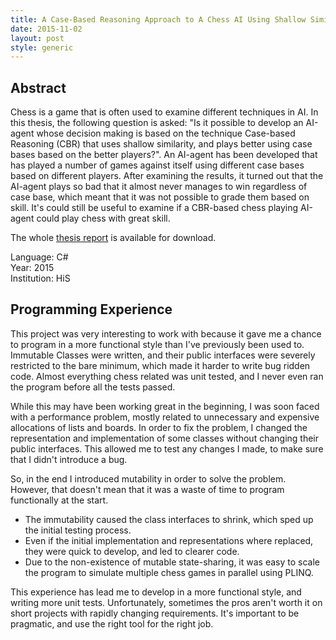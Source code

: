 ```yaml
---
title: A Case-Based Reasoning Approach to A Chess AI Using Shallow Similarity
date: 2015-11-02
layout: post
style: generic
---
```



## Abstract

Chess is a game that is often used to examine different techniques in AI.
In this thesis, the following question is asked:
"Is it possible to develop an AI-agent whose decision making is based on the technique Case-based Reasoning (CBR) that uses shallow similarity, and plays better using case bases based on the better players?".
An AI-agent has been developed that has played a number of games against itself using different case bases based on different players.
After examining the results, it turned out that the AI-agent plays so bad that it almost never manages to win regardless of case base, 
which meant that it was not possible to grade them based on skill.
It's could still be useful to examine if a CBR-based chess playing AI-agent could play chess with great skill.

The whole <a href="http://urn.kb.se/resolve?urn=urn:nbn:se:his:diva-11049">thesis report</a> is available for download.

<div class="project-summary">
    <div class="project-summary-language">Language: C#</div>
    <div class="project-summary-period">Year: 2015</div>
    <div class="project-summary-group">Institution: HiS</div>
</div>

## Programming Experience

This project was very interesting to work with because it gave me a chance to program in a more functional style than I've previously been used to.
Immutable Classes were written, and their public interfaces were severely restricted to the bare minimum, which made it harder to write bug ridden code.
Almost everything chess related was unit tested, and I never even ran the program before all the tests passed.

While this may have been working great in the beginning, I was soon faced with a performance problem, mostly related to unnecessary and expensive allocations of lists and boards.
In order to fix the problem, I changed the representation and implementation of some classes without changing their public interfaces.
This allowed me to test any changes I made, to make sure that I didn't introduce a bug.

So, in the end I introduced mutability in order to solve the problem.
However, that doesn't mean that it was a waste of time to program functionally at the start.

* The immutability caused the class interfaces to shrink, which sped up the initial testing process.
* Even if the initial implementation and representations where replaced, they were quick to develop, and led to clearer code.
* Due to the non-existence of mutable state-sharing, it was easy to scale the program to simulate multiple chess games in parallel using PLINQ.

This experience has lead me to develop in a more functional style, and writing more unit tests.
Unfortunately, sometimes the pros aren't worth it on short projects with rapidly changing requirements.
It's important to be pragmatic, and use the right tool for the right job.
